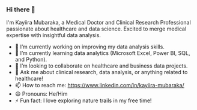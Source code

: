 ### Hi there 👋

I'm Kayiira Mubaraka, a Medical Doctor and Clinical Research Professional passionate about healthcare and data science. Excited to merge medical expertise with insightful data analysis.

- 🔭 I’m currently working on improving my data analysis skills.
- 🌱 I’m currently learning data analytics (Microsoft Excel, Power BI, SQL, and Python).
- 👯 I’m looking to collaborate on healthcare and business data projects.
- 💬 Ask me about clinical research, data analysis, or anything related to healthcare!
- 📫 How to reach me: https://www.linkedin.com/in/kayiira-mubaraka/
- 😄 Pronouns: He/Him
- ⚡ Fun fact: I love exploring nature trails in my free time!
  
